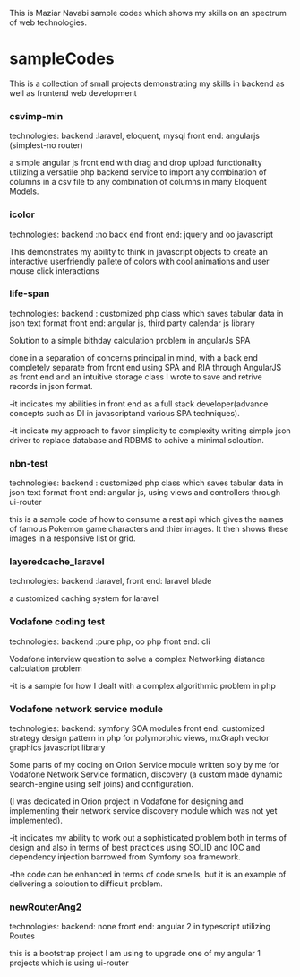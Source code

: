 This is Maziar Navabi sample codes which shows my skills on an spectrum of web technologies.

# sampleCodes
This is a collection of small projects demonstrating my skills in backend as well as frontend web development


### csvimp-min  ###
  
  technologies: 
   backend :laravel, eloquent, mysql
   front end: angularjs (simplest-no router)

  a simple angular js front end with drag and drop upload functionality
  utilizing a versatile php backend service to import any combination of columns
  in a csv file to any combination of columns in many Eloquent Models.

### icolor  ###
  
  technologies: 
   backend :no back end
   front end: jquery and oo javascript  

  This demonstrates my ability to think in javascript objects to create an interactive
  userfriendly pallete of colors with cool animations and user mouse click interactions

### life-span ###
  
  technologies: 
   backend : customized php class which saves tabular data in json text format
   front end: angular js, third party calendar js library

  Solution to a simple bithday calculation problem in angularJs SPA

done in a separation of concerns principal in mind, with a back end completely separate from front end using SPA and RIA through AngularJS as front end and an intuitive storage class I wrote to save and retrive records in json format.
  
  -it indicates my abilities in front end as a full stack developer(advance concepts such as DI in javascriptand various SPA techniques).

  -it indicate my approach to favor simplicity to complexity writing simple json driver to replace database and RDBMS to achive a minimal soloution.

### nbn-test ###

 technologies: 
   backend : customized php class which saves tabular data in json text format
   front end: angular js, using views and controllers through ui-router

   this is a sample code of how to consume a rest api which gives the names of famous Pokemon game characters and thier images.
   It then shows these images in a responsive list or grid.

### layeredcache_laravel ###

 technologies: 
   backend :laravel, 
   front end: laravel blade

  a customized caching system for laravel

### Vodafone coding test ###
  
 technologies: 
   backend :pure php, oo php
   front end: cli

 Vodafone interview question to solve a complex Networking distance calculation problem

   -it is a sample for how I dealt with a complex algorithmic problem in php


### Vodafone network service module ###
  
  technologies:
  backend: symfony SOA modules
  front end: customized strategy design pattern in php for polymorphic views, mxGraph vector graphics javascript library

 Some parts of my coding on Orion Service module written soly by me for Vodafone Network  Service formation, discovery (a custom made dynamic search-engine using self joins) and configuration.
 
  (I was dedicated in Orion project in Vodafone for designing and implementing their network service discovery module which was not yet implemented).

  -it indicates my ability to work out a sophisticated problem both in terms of design and also in terms of best practices using SOLID and IOC and dependency injection barrowed from Symfony soa framework.

 -the code can be enhanced in terms of code smells, but it is an example of delivering a soloution to difficult problem.


### newRouterAng2 ###

 technologies:
 backend: none
 front end: angular 2 in typescript utilizing Routes
 
 this is a bootstrap project I am using to upgrade one of my angular 1 projects which is using ui-router 

